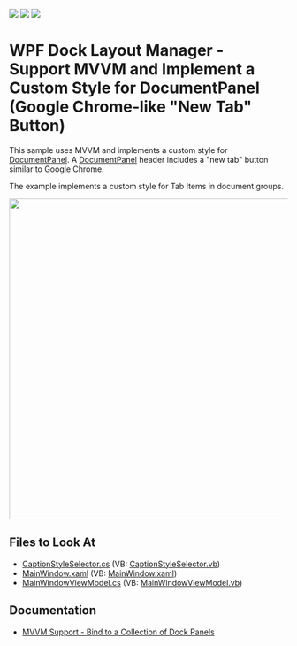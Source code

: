 <!-- default badges list -->
![](https://img.shields.io/endpoint?url=https://codecentral.devexpress.com/api/v1/VersionRange/128643932/21.1.5%2B)
[![](https://img.shields.io/badge/Open_in_DevExpress_Support_Center-FF7200?style=flat-square&logo=DevExpress&logoColor=white)](https://supportcenter.devexpress.com/ticket/details/E3922)
[![](https://img.shields.io/badge/📖_How_to_use_DevExpress_Examples-e9f6fc?style=flat-square)](https://docs.devexpress.com/GeneralInformation/403183)
<!-- default badges end -->
# WPF Dock Layout Manager - Support MVVM and Implement a Custom Style for DocumentPanel (Google Chrome-like "New Tab" Button)

This sample uses MVVM and implements a custom style for [DocumentPanel](https://docs.devexpress.com/WPF/DevExpress.Xpf.Docking.DocumentPanel). A [DocumentPanel](https://docs.devexpress.com/WPF/DevExpress.Xpf.Docking.DocumentPanel) header includes a "new tab" button similar to Google Chrome.

The example implements a custom style for Tab Items in document groups.

<img src="https://user-images.githubusercontent.com/12169834/175378688-a82b4eeb-08b9-4017-98cb-32611102046a.png" width=580px/>


<!-- default file list -->
## Files to Look At

* [CaptionStyleSelector.cs](./CS/CaptionStyleSelector.cs) (VB: [CaptionStyleSelector.vb](./VB/CaptionStyleSelector.vb))
* [MainWindow.xaml](./CS/MainWindow.xaml) (VB: [MainWindow.xaml](./VB/MainWindow.xaml))
* [MainWindowViewModel.cs](./CS/ViewModels/MainWindowViewModel.cs) (VB: [MainWindowViewModel.vb](./VB/ViewModels/MainWindowViewModel.vb))
<!-- default file list end -->

## Documentation

- [MVVM Support - Bind to a Collection of Dock Panels](https://docs.devexpress.com/WPF/11386/controls-and-libraries/layout-management/dock-windows/bind-to-a-collection-of-dock-panels)
